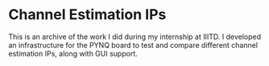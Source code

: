 # Channel Estimation IPs
This is an archive of the work I did during my internship at IIITD. I developed an infrastructure for the PYNQ board to test and compare different channel estimation IPs, along with GUI support.
